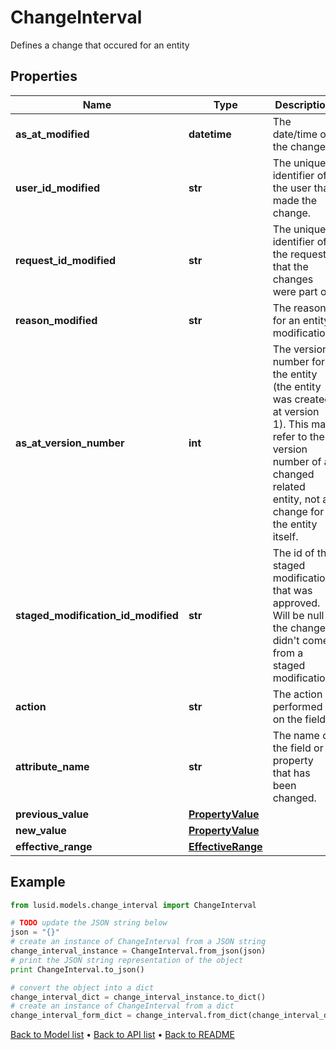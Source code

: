 # ChangeInterval

Defines a change that occured for an entity

## Properties
Name | Type | Description | Notes
------------ | ------------- | ------------- | -------------
**as_at_modified** | **datetime** | The date/time of the change. | [optional] 
**user_id_modified** | **str** | The unique identifier of the user that made the change. | [optional] 
**request_id_modified** | **str** | The unique identifier of the request that the changes were part of. | [optional] 
**reason_modified** | **str** | The reason for an entity modification. | [optional] 
**as_at_version_number** | **int** | The version number for the entity (the entity was created at version 1). This may refer to the version number of a changed related entity, not a change for the entity itself. | [optional] 
**staged_modification_id_modified** | **str** | The id of the staged modification that was approved. Will be null if the change didn&#39;t come from a staged modification. | [optional] 
**action** | **str** | The action performed on the field. | [optional] 
**attribute_name** | **str** | The name of the field or property that has been changed. | [optional] 
**previous_value** | [**PropertyValue**](PropertyValue.md) |  | [optional] 
**new_value** | [**PropertyValue**](PropertyValue.md) |  | [optional] 
**effective_range** | [**EffectiveRange**](EffectiveRange.md) |  | [optional] 

## Example

```python
from lusid.models.change_interval import ChangeInterval

# TODO update the JSON string below
json = "{}"
# create an instance of ChangeInterval from a JSON string
change_interval_instance = ChangeInterval.from_json(json)
# print the JSON string representation of the object
print ChangeInterval.to_json()

# convert the object into a dict
change_interval_dict = change_interval_instance.to_dict()
# create an instance of ChangeInterval from a dict
change_interval_form_dict = change_interval.from_dict(change_interval_dict)
```
[Back to Model list](../README.md#documentation-for-models) &#8226; [Back to API list](../README.md#documentation-for-api-endpoints) &#8226; [Back to README](../README.md)



